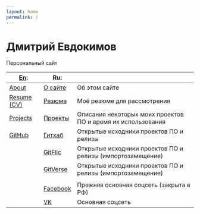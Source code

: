 ```yaml
---
layout: home
permalink: /
---
```

# Дмитрий Евдокимов

Персональный сайт

| [En]:         | Ru:        |   |
|---------------|------------|---|
| [About]       | [О сайте]  | Об этом сайте |
| [Resume (CV)] | [Резюме]   | Моё резюме для рассмотрения |
| [Projects]    | [Проекты]  | Описания некоторых моих проектов ПО и время их использования |
| [GitHub]      | [Гитхаб]   | Открытые исходники проектов ПО и релизы |
|               | [GitFlic]  | Открытые исходники проектов ПО и релизы (импортозамещение) |
|               | [GitVerse] | Открытые исходники проектов ПО и релизы (импортозамещение) |
|               |            |   |
|               | [Facebook] | Прежняя основная соцсеть (закрыта в РФ) |
|               | [VK]       | Основная соцсеть |


[En]: /en "English language (по-английски)"

[About]: /en/about "About this website"
[Resume (CV)]: /en/resume "My resume (CV) for a job offer"
[Projects]: /en/projects "Descriptions of some software projects and the time of their service"
[GitHub]: /en/github "My opensource projects and releases"
[GitFlic]: https://gitflic.ru/user/diev

[О сайте]: /about "Об этом сайте"
[Резюме]: /resume "Моё резюме для рассмотрения"
[Проекты]: /projects "Описания некоторых моих проектов ПО и время их использования"
[Гитхаб]: /github "Открытые исходники проектов ПО и релизы"
[GitFlic]: https://gitflic.ru/user/diev "Открытые исходники проектов ПО и релизы (импортозамещение)"
[GitVerse]: https://gitverse.ru/diev "Открытые исходники проектов ПО и релизы (импортозамещение)"

[Facebook]: https://www.facebook.com/dmitrii.evdokimov "Прежняя основная соцсеть (закрыта в РФ)"
[VK]: https://vk.com/dievdo "Основная соцсеть"
[Telegram]: https://t.me/dievdo "Телега"
